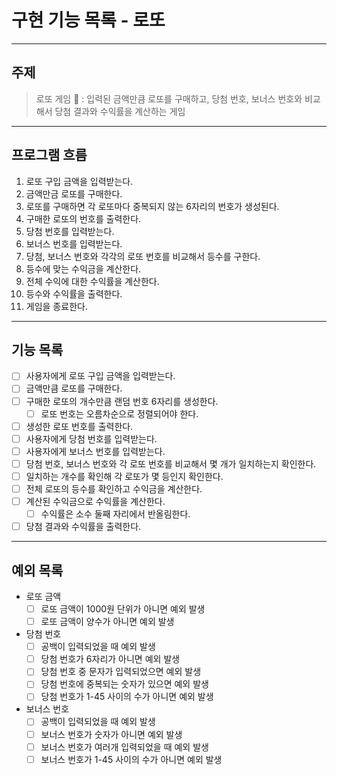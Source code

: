 # 구현 기능 목록 - 로또

---
## 주제 

> 로또 게임 🎱 : 입력된 금액만큼 로또를 구매하고, 당첨 번호, 보너스 번호와 비교해서 당첨 결과와 수익률을 계산하는 게임 

---
## 프로그램 흐름

1. 로또 구입 금액을 입력받는다.
2. 금액만금 로또를 구매한다.
3. 로또를 구매하면 각 로또마다 중복되지 않는 6자리의 번호가 생성된다.
4. 구매한 로또의 번호를 출력한다.
5. 당첨 번호를 입력받는다.
6. 보너스 번호를 입력받는다.
7. 당첨, 보너스 번호와 각각의 로또 번호를 비교해서 등수를 구한다.
8. 등수에 맞는 수익금을 계산한다.
9. 전체 수익에 대한 수익률을 계산한다.
10. 등수와 수익률을 출력한다. 
11. 게임을 종료한다.

---
## 기능 목록 

- [ ] 사용자에게 로또 구입 금액을 입력받는다.
- [ ] 금액만큼 로또를 구매한다.
- [ ] 구매한 로또의 개수만큼 랜덤 번호 6자리를 생성한다.
  - [ ] 로또 번호는 오름차순으로 정렬되어야 한다.
- [ ] 생성한 로또 번호를 출력한다.
- [ ] 사용자에게 당첨 번호를 입력받는다.
- [ ] 사용자에게 보너스 번호를 입력받는다.
- [ ] 당첨 번호, 보너스 번호와 각 로또 번호를 비교해서 몇 개가 일치하는지 확인한다.
- [ ] 일치하는 개수를 확인해 각 로또가 몇 등인지 확인한다.
- [ ] 전체 로또의 등수를 확인하고 수익금을 계산한다.
- [ ] 계산된 수익금으로 수익률을 계산한다.
  - [ ] 수익률은 소수 둘째 자리에서 반올림한다.
- [ ] 당첨 결과와 수익률을 출력한다.

---
## 예외 목록 
- 로또 금액 
  - [ ] 로또 금액이 1000원 단위가 아니면 예외 발생
  - [ ] 로또 금액이 양수가 아니면 예외 발생 

- 당첨 번호 
  - [ ] 공백이 입력되었을 때 예외 발생
  - [ ] 당첨 번호가 6자리가 아니면 예외 발생
  - [ ] 당첨 번호 중 문자가 입력되었으면 예외 발생
  - [ ] 당첨 번호에 중복되는 숫자가 있으면 예외 발생
  - [ ] 당첨 번호가 1-45 사이의 수가 아니면 예외 발생 

- 보너스 번호 
  - [ ] 공백이 입력되었을 때 예외 발생
  - [ ] 보너스 번호가 숫자가 아니면 예외 발생 
  - [ ] 보너스 번호가 여러개 입력되었을 때 예외 발생 
  - [ ] 보너스 번호가 1-45 사이의 수가 아니면 예외 발생 
